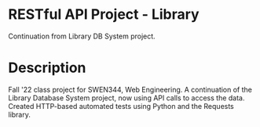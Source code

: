 # RESTful API Project - Library
Continuation from Library DB System project.

# Description
Fall '22 class project for SWEN344, Web Engineering. A continuation of the Library Database System project, now using API calls to access the data. Created HTTP-based automated tests using Python and the Requests library.
